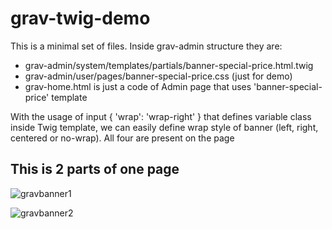 # grav-twig-demo
This is a minimal set of files. Inside grav-admin structure they are:
- grav-admin/system/templates/partials/banner-special-price.html.twig
- grav-admin/user/pages/banner-special-price.css (just for demo)
- grav-home.html is just a code of Admin page that uses 'banner-special-price' template

With the usage of input { 'wrap': 'wrap-right' } that defines variable class inside Twig template, we can easily define wrap style of banner (left, right, centered or no-wrap). All four are present on the page

 ## This is 2 parts of one page
  ![gravbanner1](https://github.com/user-attachments/assets/ec2ca3fc-91c0-4977-b278-a3852854e2cd)


  ![gravbanner2](https://github.com/user-attachments/assets/60dcac0a-abcd-488d-bfbc-24e247e86a0f)

